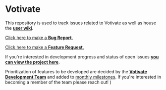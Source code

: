 Votivate
=================================

This repository is used to track issues related to Votivate as well as house the **[user wiki](https://github.com/WorkingFamilies/votivate/wiki)**.

[Click here to make a **Bug Report**.](https://github.com/WorkingFamilies/votivate-dev/issues/new?assignees=codygordon&labels=bug&template=bug-report.md&title=)

[Click here to make a **Feature Request**.](https://github.com/WorkingFamilies/votivate-dev/issues/new?assignees=&labels=enhancement&template=feature-request.md&title=)


If you're interested in development progress and status of open issues **[you can view the project here](https://github.com/orgs/WorkingFamilies/projects/2)**.

Prioritization of features to be developed are decided by the **[Votivate Development Team]( https://github.com/orgs/WorkingFamilies/teams/votivate-dev/members)** and added to [monthly milestones](https://github.com/WorkingFamilies/votivate/milestones). If you're interested in becoming a member of the team please reach out! )
